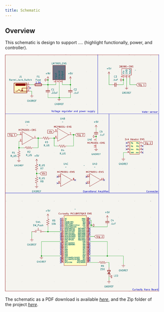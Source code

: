 ```yaml
---
title: Schematic
---
```


## Overview

This schematic is design to support .... (highlight functionally, power, and controller).


![schematic](v1.png)

The schematic as a PDF download is available [*here*](v1.pdf), and the Zip folder of the project [*here*](dummyZip.zip).
